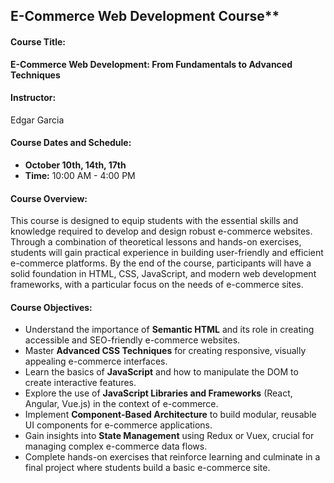 ## E-Commerce Web Development Course**

#### **Course Title:**
**E-Commerce Web Development: From Fundamentals to Advanced Techniques**

#### **Instructor:**
Edgar Garcia

#### **Course Dates and Schedule:**
- **October 10th, 14th, 17th**
- **Time:** 10:00 AM - 4:00 PM

#### **Course Overview:**
This course is designed to equip students with the essential skills and knowledge required to develop and design robust e-commerce websites. Through a combination of theoretical lessons and hands-on exercises, students will gain practical experience in building user-friendly and efficient e-commerce platforms. By the end of the course, participants will have a solid foundation in HTML, CSS, JavaScript, and modern web development frameworks, with a particular focus on the needs of e-commerce sites.

#### **Course Objectives:**
- Understand the importance of **Semantic HTML** and its role in creating accessible and SEO-friendly e-commerce websites.
- Master **Advanced CSS Techniques** for creating responsive, visually appealing e-commerce interfaces.
- Learn the basics of **JavaScript** and how to manipulate the DOM to create interactive features.
- Explore the use of **JavaScript Libraries and Frameworks** (React, Angular, Vue.js) in the context of e-commerce.
- Implement **Component-Based Architecture** to build modular, reusable UI components for e-commerce applications.
- Gain insights into **State Management** using Redux or Vuex, crucial for managing complex e-commerce data flows.
- Complete hands-on exercises that reinforce learning and culminate in a final project where students build a basic e-commerce site.